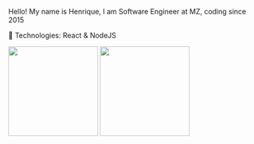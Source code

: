 Hello! My name is Henrique, I am Software Engineer at MZ, coding since 2015


🚀 Technologies: React & NodeJS
<div style={{display: 'flex'', flex-direticion: 'row'}}>
<img height="180em" src="https://github-readme-stats.vercel.app/api?username=HeenriqueCDS&show_icons=true&&count_private=true&include_all_commits=true&theme=midnight-purple" />
<img height='180em' src="https://github-readme-stats.vercel.app/api/top-langs/?username=anuraghazra&theme=midnight-purple&layout=compact"/>
</div>

